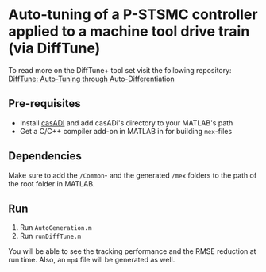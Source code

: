 # Auto-tuning of a P-STSMC controller applied to a machine tool drive train (via DiffTune)

To read more on the DiffTune+ tool set visit the following repository:
[DiffTune: Auto-Tuning through Auto-Differentiation](https://github.com/Sheng-Cheng/DiffTuneOpenSource/tree/main)

## Pre-requisites
* Install [casADI](https://web.casadi.org/get/) and add casADi's directory to your MATLAB's path
* Get a C/C++ compiler add-on in MATLAB in for building `mex`-files

## Dependencies
Make sure to add the `/Common`- and the generated `/mex` folders to the path of the root folder in MATLAB.

## Run

1. Run `AutoGeneration.m`
2. Run `runDiffTune.m`

You will be able to see the tracking performance and the RMSE reduction at run time. Also, an `mp4` file will be generated as well.

